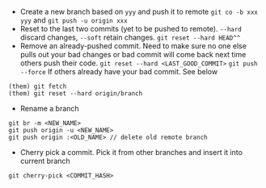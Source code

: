 * Create a new branch based on `yyy` and push it to remote 
`git co -b xxx yyy` and `git push -u origin xxx`
* Reset to the last two commits (yet to be pushed to remote). `--hard` discard changes, `--soft` retain changes.
`git reset --hard HEAD^^`
* Remove an already-pushed commit. Need to make sure no one else pulls out your bad changes or bad commit will come back
next time others push their code.
`git reset --hard <LAST_GOOD_COMMIT>`
`git push --force`
If others already have your bad commit. See below
```
(them) git fetch
(them) git reset --hard origin/branch
```
* Rename a branch
```
git br -m <NEW_NAME>
git push origin -u <NEW_NAME>
git push origin :<OLD_NAME> // delete old remote branch

```
* Cherry pick a commit. Pick it from other branches and insert it into current branch
```
git cherry-pick <COMMIT_HASH>
```
